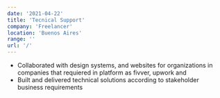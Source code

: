 ```yaml
---
date: '2021-04-22'
title: 'Tecnical Support'
company: 'Freelancer'
location: 'Buenos Aires'
range: ''
url: '/'
---
```


- Collaborated with  design systems, and websites for organizations in companies that requiered in platform as fivver, upwork and 
- Built and delivered technical solutions according to stakeholder business requirements
